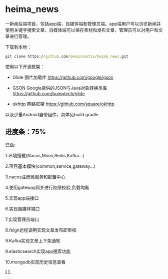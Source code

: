 # heima_news

一新闻后端项目，包括app端，自媒体端和管理员端。app端用户可以浏览新闻并使用关键字搜索文章，自媒体端可以保存素材和发布文章，管理员可以对用户和文章进行管理。

下载到本地：
```cmd
git clone https://github.com/oeainsaotia/heima_news.git
```

使用以下开源框架：
* Glide 图片加载库 https://github.com/google/gson

* GSON Google提供的JSON与Java对象转换类库 https://github.com/bumptech/glide

* okhttp 网络框架 https://github.com/square/okhttp

以及少量Android自带组件，具体见build.gradle

## 进度条：75%
已做: 

1.环境搭载(Nacos,Minio,Redis,Kafka...)

2.项目基本模块(common,service,gateway...)

3.nacos注册微服务和配置中心

4.使用gateway网关进行权限校验,负载均衡

5.实现app端接口

6.实现自媒体端口

7.实现管理员端口

8.feign远程调用实现文章发布即审核

9.Kafka实现文章上下架通知

9.elasticsearch实现app搜索功能

10.mongodb实现历史信息查看

11.
